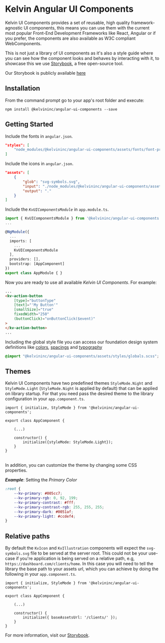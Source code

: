 # Kelvin Angular UI Components

Kelvin UI Components provides a set of reusable, high quality framework-agnostic UI components, this means you can use them with the current most popular Front-End Development Frameworks like React, Angular or if you prefer, the components are also available as W3C compliant WebComponents.

This is not just a library of UI components as it's also a style guide where you can see how the component looks and behaves by interacting with it, to showcase this we use [Storybook](https://storybook.js.org/), a free open-source tool.

Our Storybook is publicly available [here](https://kelvininc.github.io/ui-components/)

## Installation

From the command prompt go to your app's root folder and execute:

```
npm install @kelvininc/angular-ui-components --save
```

## Getting Started

Include the fonts in `angular.json`.

```json
"styles": [
	"node_modules/@kelvininc/angular-ui-components/assets/fonts/font-proxima-nova.css"
]
```

Include the icons in `angular.json`.

```json
"assets": [
	{
		"glob": "svg-symbols.svg",
		"input": "./node_modules/@kelvininc/angular-ui-components/assets",
		"output": "."
	}
]
```

Include the _`KvUIComponentsModule`_ in `app.module.ts`.

```ts
import { KvUIComponentsModule } from '@kelvininc/angular-ui-components';
...

@NgModule({
  ...
  imports: [
	...
    KvUIComponentsModule
  ],
  providers: [],
  bootstrap: [AppComponent]
})
export class AppModule { }
```

Now you are ready to use all available *Kelvin UI Components*. For example:

```html
...
<kv-action-button
	[type]="buttonType"
	[text]="'My Button'"
	[smallSize]="true"
	fixedWidth="250"
	(buttonClick)="onButtonClick($event)"
>
</kv-action-button>
...
```

Including the global style file you can access our foundation design system definitions like [colors](https://kelvininc.github.io/ui-components/?path=/story/foundation-colors--page), [spacings](https://kelvininc.github.io/ui-components/?path=/docs/foundation-spatial-system--page) and [typography](https://kelvininc.github.io/ui-components/?path=/docs/foundation-typography--page)

```css
@import "@kelvininc/angular-ui-components/assets/styles/globals.scss";
```

## Themes

Kelvin UI Components have two predefined themes `StyleMode.Night` and `StyleMode.Light` (`StyleMode.Night` is applied by default) that can be applied on library startup. For that you need
pass the desired theme to the library configuration in your `app.component.ts`.

```tsx
import { initialize, StyleMode } from '@kelvininc/angular-ui-components';

export class AppComponent {

	(...)

	constructor() {
		initialize({styleMode: StyleMode.Light});
	}
}
```

<br />
In addition, you can customize the theme by changing some CSS properties.

***Example***: Setting the *Primary Color*

```css
:root {
	--kv-primary: #005cc7;
	--kv-primary-rgb: 0, 92, 199;
	--kv-primary-contrast: #fff;
	--kv-primary-contrast-rgb: 255, 255, 255;
	--kv-primary-dark: #0051af;
	--kv-primary-light: #ccdef4;
}
```

## Relative paths

By default the `KvIcon` and `KvIllustration` components will expect the `svg-symbols.svg` file to be served at the server root. This could not be your use-case if you're application is being served on a relative path, e.g, `https://dashboard.com/clients/home`. In this case you will need to tell the library the base path to your assets url, which you can achieve by doing the following in your `app.component.ts`.

```tsx
import { initialize, StyleMode } from '@kelvininc/angular-ui-components';

export class AppComponent {

	(...)

	constructor() {
		initialize({ baseAssetsUrl: '/clients/' });
	}
}
```

For more information, visit our [Storybook](https://kelvininc.github.io/ui-components/).
